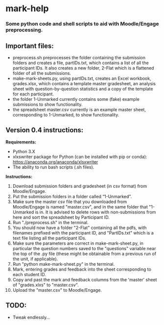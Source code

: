 # mark-help

### Some python code and shell scripts to aid with Moodle/Engage preprocessing.

## Important files:

- preprocess.sh preprocesses the folder containing the submission folders and creates a file, partIDs.txt, which contains a list of all the participant IDs. It also creates a new folder, 2-Flat which is a flattened folder of all the submissions.
- make-mark-sheets.py, using partIDs.txt, creates an Excel workbook, grades.xlsx, which contains a template master gradesheet, an analysis sheet with question-by-question statistics and a copy of the template for each participant.
- the folder 1-Unmarked currently contains some (fake) example submissions to show functionality.
- the spreadsheet master.csv currently is an example master sheet, corresponding to 1-Unmarked, to show functionality.

## Version 0.4 instructions:

**Requirements:**

- Python 3.X
- xlxswriter package for Python (can be installed with pip or conda): https://anaconda.org/anaconda/xlsxwriter
- The ability to run bash scripts (.sh files).

**Instructions:**

1. Download submission folders and gradesheet (in csv format) from Moodle/Engage.
2. Put the submission folders in a folder called “1-Unmarked".
3. Make sure the master csv file that you downloaded from Moodle/Engage is named "master.csv", and in the same folder that "1-Unmarked is in. It is advised to delete rows with non-submissions from here and sort the spreadsheet by Participant ID.
4. Run "./preprocess.sh" in the terminal.
5. You should now have a folder "2-Flat" containing all the pdfs, with filenames prefixed with the participant ID, and "PartIDs.txt" which is a text file listing all the participant IDs.
6. Make sure the parameters are correct in make-mark-sheet.py, in particular the question numbers saved to the "questions" variable near the top of the .py file (these might be obtainable from a previous run of the unit, if applicable).
7. Run "python make-mark-sheet.py" in the terminal. 
8. Mark, entering grades and feedback into the sheet corresponding to each student ID.
9. Copy and past the mark and feedback columns from the 'master' sheet of "grades.xlxs" to "master.csv".
10. Upload the "master.csv" to Moodle/Engage.

## TODO:

- Tweak endlessly...
